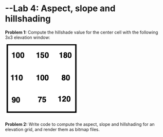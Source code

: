 # --Lab 4: Aspect, slope and hillshading 


__Problem 1:__ Compute the hillshade value for the center cell with the following 3x3 elevation window: 

![](hillshade.png)

__Problem 2:__ Write code to compute the aspect, slope and hillshading for an elevation grid, and render them as bitmap files. 
